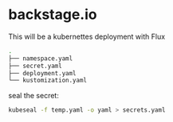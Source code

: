# backstage.io
This will be a kubernettes deployment with Flux


```bash
.
├── namespace.yaml
├── secret.yaml
├── deployment.yaml 
└── kustomization.yaml
```

seal the secret:
```bash
kubeseal -f temp.yaml -o yaml > secrets.yaml 
```